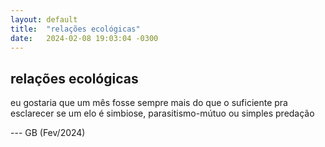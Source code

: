 ```yaml
---
layout: default
title:  "relações ecológicas"
date:   2024-02-08 19:03:04 -0300
---
```



## relações ecológicas
    
eu gostaria que um mês fosse sempre mais do que o suficiente pra esclarecer se um elo é simbiose, parasitismo-mútuo ou simples predação
   
--- GB (Fev/2024)

